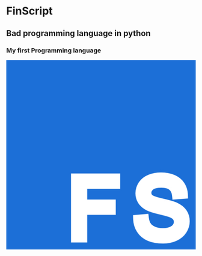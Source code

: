 # FinScript


## Bad programming language in python

### My first Programming language

![Logo](https://github.com/ConnorHQ/finscript/blob/master/resources/logo.jpg)
